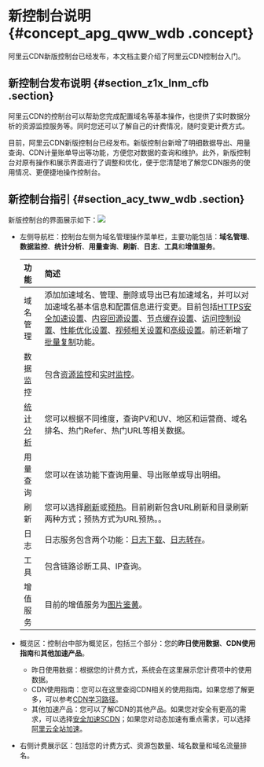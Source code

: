 # 新控制台说明 {#concept_apg_qww_wdb .concept}

阿里云CDN新版控制台已经发布，本文档主要介绍了阿里云CDN控制台入门。

## 新控制台发布说明 {#section_z1x_lnm_cfb .section}

阿里云CDN的控制台可以帮助您完成配置域名等基本操作，也提供了实时数据分析的资源监控服务等。同时您还可以了解自己的计费情况，随时变更计费方式。

目前，阿里云CDN新版控制台已经发布。新版控制台新增了明细数据导出、用量查询、CDN计量账单导出等功能，方便您对数据的查询和维护。此外，新版控制台对原有操作和展示界面进行了调整和优化，便于您清楚地了解您CDN服务的使用情况、更便捷地操作控制台。

## 新控制台指引 {#section_acy_tww_wdb .section}

新版控制台的界面展示如下：![](http://static-aliyun-doc.oss-cn-hangzhou.aliyuncs.com/assets/img/5116/153665593011692_zh-CN.png)

-   左侧导航栏：控制台左侧为域名管理操作菜单栏，主要功能包括：**域名管理**、**数据监控**、**统计分析**、**用量查询**、**刷新**、**日志**、**工具**和**增值服务**。

    |功能|简述|
    |:-|:-|
    |域名管理|添加加速域名、管理、删除或导出已有加速域名，并可以对加速域名基本信息和配置信息进行变更。目前包括[HTTPS安全加速设置](cn.zh-CN/用户指南/域名管理/HTTPS安全加速/HTTPS安全加速设置.md#)、[内容回源设置](cn.zh-CN/用户指南/域名管理/内容回源设置/回源HOST.md#)、[节点缓存设置](cn.zh-CN/用户指南/域名管理/节点缓存设置/缓存配置.md#)、[访问控制设置](cn.zh-CN/用户指南/域名管理/访问控制设置/鉴权配置.md#)、[性能优化设置](cn.zh-CN/用户指南/域名管理/性能优化设置/页面优化.md#)、[视频相关设置](cn.zh-CN/用户指南/域名管理/视频相关配置/Range回源.md#)和[高级设置](cn.zh-CN/用户指南/域名管理/高级设置/带宽封顶.md#)。前还新增了[批量复制](cn.zh-CN/用户指南/域名管理/批量复制.md#)功能。    |
    |数据监控|包含[资源监控](cn.zh-CN/用户指南/数据监控.md#section_cfb_jm4_m2b)和[实时监控](cn.zh-CN/用户指南/数据监控.md#section_g5p_lm4_m2b)。|
    |[统计分析](cn.zh-CN/用户指南/统计分析.md#)|您可以根据不同维度，查询PV和UV、地区和运营商、域名排名、热门Refer、热门URL等相关数据。|
    |用量查询|您可以在该功能下查询用量、导出账单或导出明细。|
    |刷新|您可以选择[刷新](cn.zh-CN/用户指南/刷新缓存.md#)或[预热](cn.zh-CN/用户指南/刷新缓存.md#section_zlc_3f2_xdb)。目前刷新包含URL刷新和目录刷新两种方式；预热方式为URL预热。。|
    |日志|日志服务包含两个功能：[日志下载](cn.zh-CN/用户指南/日志管理/日志下载.md#)、[日志转存](cn.zh-CN/用户指南/日志管理/日志转存.md#)。|
    |工具|包含链路诊断工具、IP查询。|
    |增值服务|目前的增值服务为[图片鉴黄](cn.zh-CN/用户指南/增值服务/图片鉴黄.md#)。|

-   概览区：控制台中部为概览区，包括三个部分：您的**昨日使用数据**、**CDN使用指南**和**其他加速产品**。
    -   昨日使用数据：根据您的计费方式，系统会在这里展示您计费项中的使用数据。
    -   CDN使用指南：您可以在这里查阅CDN相关的使用指南。如果您想了解更多，可以参考[CDN学习路径](https://help.aliyun.com/learn/learningpath/cdn.html)。
    -   其他加速产品：您可以了解CDN的其他产品。如果您对安全有更高的需求，可以选择[安全加速SCDN](https://help.aliyun.com/product/63560.html)；如果您对动态加速有重点需求，可以选择[阿里云全站加速](../../../../cn.zh-CN/产品简介/什么是全站加速.md#)。
-   右侧计费展示区：包括您的计费方式、资源包数量、域名数量和域名流量排名。


